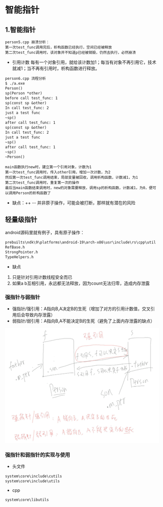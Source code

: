 # 智能指针
## 1.智能指针
```
person5.cpp 崩溃分析：
第一次test_func调用完后，析构函数已经执行，空间已经被释放
第二次test_func调用时，该对象并不知道p已经被销毁，仍然去执行，必然崩溃
```

* 引用计数
每有一个对象引用，就给该计数加1；每当有对象不再引用它，技术就减1；当不再有引用时，析构函数进行释放。
```
person6.cpp 流程分析
$ ./a.exe
Person()
sp(Person *other)
before call test_func: 1
sp(const sp &other)
In call test_func: 2
just a test func
~sp()
after call test_func: 1
sp(const sp &other)
In call test_func: 2
just a test func
~sp()
after call test_func: 1
~sp()
~Person()

main函数执行new时，建立第一个引用对象，计数为1
第一次test_func调用时，传入other引用，增加一次计数，为2
然后第一次test_func调用结束，局部变量被回收，调用析构函数，计数减1，为1
第二次test_func调用时，重复第一次的操作
最后当main函数结束调用时，new的对象需要释放，调用sp的析构函数，计数减1，为0，便可以调用Person的析构函数了
```
* 缺点：++ -- 并非原子操作，可能会被打断，那样就有潜在的风险
## 轻量级指针
android源码里就有例子，具有原子操作：
```
prebuilts\ndk\9\platforms\android-19\arch-x86\usr\include\rs\cpp\util
RefBase.h
StrongPointer.h
TypeHelpers.h
```
* 缺点
1. 只是针对引用计数线程安全而已
2. 如果a b互相引用，永远都无法释放，因为count无法归零，造成内存泄露

### 强指针与弱指针
* 强指针/强引用：A指向B,A决定B的生死（增加了对方的引用计数值，交叉引用后会导致内存泄露）
* 弱指针/弱引用：A指向B,A不能决定B的生死（避免了上面内存泄露的缺点）

![强指针与弱指针](%E5%BC%BA%E6%8C%87%E9%92%88%E4%B8%8E%E5%BC%B1%E6%8C%87%E9%92%88.png)

### 强指针和弱指针的实现与使用
* 头文件
```
system\core\include\cutils
system\core\include\utils
```
* cpp
```
system\core\libutils
```